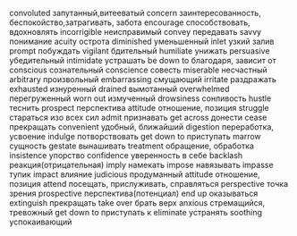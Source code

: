 convoluted  запутанный,витееватый
concern     заинтересованность, беспокойство,затрагивать, забота
encourage   способствовать, вдохновлять
incorrigible неисправимый
convey      передавать
savvy       понимание
acuity      острота
diminished  уменьшенный
inlet       узкий залив
prompt      побуждать
vigilant    бдительный
humiliate   унижать
persuasive  убедительный
intimidate  устрашать
be down to  благодаря, зависит от
conscious   сознательный
conscience  совесть
miserable   несчастный
arbitrary   произвольный
embarrassing    смущающий
irritate    раздражать
exhausted   изнуренный
drained     вымотанный
overwhelmed перегруженный
worn out    измученный
drowsiness  сонливость
hustle      теснить
prospect    перспектива
attitude    отношение, позиция
struggle    стараться изо всех сил
admit       признавать
get across  донести
cease       прекращать
convenient  удобный, ближайший
digestion   переработка, усвоение
indulge     потворствовать
get down to приступать
marrow      сущность
gestate     вынашивать
treatment   обращение, обработка
insistence  упорство
confidence  уверенность в себе
backlash    реакция(отрицательная)
imply       намекать
impose      навязывать
impasse     тупик
impact      влияние
judicious   продуманный
attitude    отношение, позиция
attend      посещать, прислуживать, справляться
perspective точка зрения
prospective перспектива(потенциал)
end up      оказываться
extinguish  прекращать
take over   брать верх
anxious     стремащийся, тревожный
get down to приступать к
eliminate   устранять
soothing    успокаивающий